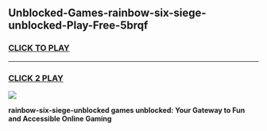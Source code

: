 
## Unblocked-Games-rainbow-six-siege-unblocked-Play-Free-5brqf
<h3>
<a href="https://premium76.site?title=rainbow-six-siege-unblocked&ref=18A1">CLICK TO PLAY</a></h3>
<hr>

<h3>
<a href="https://premium76.site?title=rainbow-six-siege-unblocked&ref=18A1">CLICK 2 PLAY</a>
  
</h3>

<a href="https://premium76.site?title=rainbow-six-siege-unblocked&ref=18A1"><img src="https://clearcache.store/games.png"></a>


**rainbow-six-siege-unblocked games unblocked: Your Gateway to Fun and Accessible Online Gaming**
